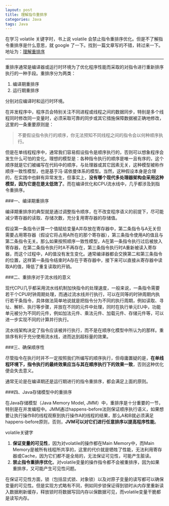 ```yaml
---
layout: post
title: 理解指令重排序
categories: Java
tags: Java
---
```


在学习 volatile 关键字时，书上说 volatile 会禁止指令重排序优化。但是不了解指令重排序是什么意思，就 google 了一下。找到一篇文章写的不错，转过来一下。地址为：[理解重排序](http://blog.hesey.net/2011/07/reordering.html)

---

重排序通常是编译器或运行时环境为了优化程序性能而采取的对指令进行重新排序执行的一种手段。重排序分为两类：

1. 编译期重排序
2. 运行期重排序

分别对应编译时和运行时环境。

在并发程序中，程序员会特别关注不同进程或线程之间的数据同步，特别是多个线程同时修改同一变量时，必须采取可靠的同步或其它措施保障数据被正确地修改，这里的一条重要原则是：

> 不要假设指令执行的顺序，你无法预知不同线程之间的指令会以何种顺序执行。

但是在单线程程序中，通常我们容易假设指令是顺序执行的，否则可以想象程序会发生什么可怕的变化。理想的模型是：各种指令执行的顺序是唯一且有序的，这个顺序就是它们被编写在代码中的顺序，与处理器或其它因素无关，这种模型被称作顺序一致性模型，也是基于冯·诺依曼体系的模型。当然，这种假设本身是合理的，在实践中也鲜有异常发生，但事实上，**没有哪个现代多处理器架构会采用这种模型，因为它是在是太低效了**。而在编译优化和CPU流水线中，几乎都涉及到指令重排序。

###一、编译期重排序

编译期重排序的典型就是通过调整指令顺序，在不改变程序语义的前提下，尽可能减少寄存器的读取、存储次数，充分复用寄存器的存储值。

假设第一条指令计算一个值赋给变量A并存放在寄存器中，第二条指令与A无关但需要占用寄存器（假设它将占用A所在的那个寄存器），第三条指令使用A的值且与第二条指令无关。那么如果按照顺序一致性模型，A在第一条指令执行过后被放入寄存器，在第二条指令执行时A不再存在，第三条指令执行时A重新被读入寄存器，而这个过程中，A的值没有发生变化。通常编译器都会交换第二和第三条指令的位置，这样第一条指令结束时A存在于寄存器中，接下来可以直接从寄存器中读取A的值，降低了重复读取的开销。

###二、重排序对于流水线的意义

现代CPU几乎都采用流水线机制加快指令的处理速度，一般来说，一条指令需要若干个CPU时钟周期处理，而通过流水线并行执行，可以在同等的时钟周期内执行若干条指令，具体做法简单地说就是把指令分为不同的执行周期，例如读取、寻址、解析、执行等步骤，并放在不同的元件中处理，同时在执行单元EU中，功能单元被分为不同的元件，例如加法元件、乘法元件、加载元件、存储元件等，可以进一步实现不同的计算并行执行。

流水线架构决定了指令应该被并行执行，而不是在顺序化模型中所认为的那样。重排序有利于充分使用流水线，进而达到超标量的效果。

###三、确保顺序性

尽管指令在执行时并不一定按照我们所编写的顺序执行，但毋庸置疑的是，**在单线程环境下，指令执行的最终效果应当与其在顺序执行下的效果一致**，否则这种优化便会失去意义。

通常无论是在编译期还是运行期进行的指令重排序，都会满足上面的原则。

###四、Java存储模型中的重排序

在Java存储模型（Java Memory Model, JMM）中，重排序是十分重要的一节，特别是在并发编程中。JMM通过happens-before法则保证顺序执行语义，如果想要让执行操作B的线程观察到执行操作A的线程的结果，那么A和B就必须满足happens-before原则，否则，**JVM可以对它们进行任意排序以提高程序性能**。

volatile关键字

1. **保证变量的可见性**，因为对volatile的操作都在Main Memory中，而Main Memory是被所有线程所共享的，这里的代价就是牺牲了性能，无法利用寄存器或Cache，因为它们都不是全局的，无法保证可见性，可能产生脏读。
2. **禁止指令重排序优化**，对volatile变量的操作指令都不会被重排序，因为如果重排序，又可能产生可见性问题。

在保证可见性方面，锁（包括显式锁、对象锁）以及对原子变量的读写都可以确保变量的可见性。但是实现方式略有不同，例如同步锁保证得到锁时从内存里重新读入数据刷新缓存，释放锁时将数据写回内存以保数据可见，而volatile变量干脆都是读写内存。